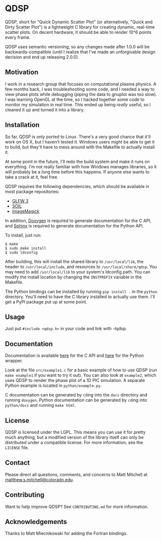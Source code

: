 # QDSP

QDSP, short for "Quick Dynamic Scatter Plot" (or alternatively, "Quick and Dirty
Scatter Plot") is a lightweight C library for creating dynamic, real-time
scatter plots. On decent hardware, it should be able to render 10^6 points every
frame.

QDSP uses semantic versioning, so any changes made after 1.0.0 will be
backwards-compatible (until I realize that I've made an unforgivable design
decision and end up releasing 2.0.0).

## Motivation

I work in a research group that focuses on computational plasma physics. A few
months back, I was troubleshooting some code, and I needed a way to view phase
plots while debugging (piping the data to gnuplot was too slow). I was learning
OpenGL at the time, so I hacked together some code to monitor my simulation in
real time. This ended up being *really* useful, so I cleaned it up and turned it
into a library.

## Installation

So far, QDSP is only ported to Linux. There's a very good chance that it'll work
on OS X, but I haven't tested it. Windows users *might* be able to get it to
build, but they'll have to mess around with the Makefile to actually install it.

At some point in the future, I'll redo the build system and make it runs on
everything. I'm not really familiar with how Windows manages libraries, so it
will probably be a long time before this happens. If anyone else wants to take a
crack at it, feel free.

QDSP requires the following dependencies, which should be available in most
package repositories:

* [GLFW 3](http://www.glfw.org/docs/latest)
* [SOIL](http://www.lonesock.net/soil.html)
* [ImageMagick](http://www.imagemagick.org/script/index.php)

In addition, [Doxygen](http://www.doxygen.org) is required to generate
documentation for the C API, and [Sphinx](http://www.sphinx-doc.org/en/master/)
is required to generate documentation for the Python API.

To install, just run:

    $ make
    $ sudo make install
    $ sudo ldconfig

After building, this will install the shared library to `/usr/local/lib`, the
header to `/usr/local/include`, and resources to `/usr/local/share/qdsp`. You
may need to add `/usr/local/lib` to your system's ldconfig path. You can modify
the install location by changing the `INSTPREFIX` variable in the Makefile.

The Python bindings can be installed by running `pip install .` in the `python`
directory. You'll need to have the C library installed to actually use them.
I'll get a PyPI package put up at some point.

## Usage

Just put `#include <qdsp.h>` in your code and link with -lqdsp.

## Documentation

Documentation is available [here](https://msmitchell.org/qdsp/c/qdsp_8h.html)
for the C API and [here](https://msmitchell.org/qdsp/python/source/qdsp.html)
for the Python wrapper.

Look at the file `src/example1.c` for a basic example of how to use QDSP (run
`make example1` if you want to try it out). You can also look at `example2`,
which uses QDSP to render the phase plot of a 1D PIC simulation. A separate
Python example is located in `python/example.py`.

C documentation can be generated by `cd`ing into the `docs` directory and
running `doxygen`. Python documentation can be generated by `cd`ing into
`python/docs` and running `make html`.

## License

QDSP is licensed under the LGPL. This means you can use it for pretty much
anything, but a modified version of the library itself can only be distributed
under a compatible license. For more information, see the `LICENSE` file.

## Contact

Please direct all questions, comments, and concerns to Matt Mitchell at
<matthew.s.mitchell@colorado.edu>.

## Contributing

Want to help improve QDSP? See `CONTRIBUTING.md` for more information.

## Acknowledgements

Thanks to Matt Miecnikowski for adding the Fortran bindings.
